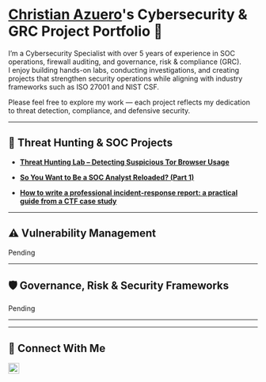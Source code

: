 # <a href="https://www.linkedin.com/in/christianazuero/">Christian Azuero</a>'s Cybersecurity & GRC Project Portfolio 🔐

I’m a Cybersecurity Specialist with over 5 years of experience in SOC operations, firewall auditing, and governance, risk & compliance (GRC).  
I enjoy building hands-on labs, conducting investigations, and creating projects that strengthen security operations while aligning with industry frameworks such as ISO 27001 and NIST CSF.  

Please feel free to explore my work — each project reflects my dedication to threat detection, compliance, and defensive security.

---
## 🚨 Threat Hunting & SOC Projects

- **[Threat Hunting Lab – Detecting Suspicious Tor Browser Usage](https://github.com/yourgithub/threat-hunting-tor)**  
- **[So You Want to Be a SOC Analyst Reloaded? (Part 1)](https://medium.com/@cristhianfazuero/so-you-want-to-be-a-soc-analyst-reloaded-part-1-18ca16feeec7)**

- **[How to write a professional incident-response report: a practical guide from a CTF case study](https://medium.com/@cristhianfazuero/how-to-write-a-professional-incident-response-report-a-practical-guide-from-a-ctf-case-study-7baae3e8bf5e)** 
---
## ⚠️ Vulnerability Management

Pending

---

## 🛡️ Governance, Risk & Security Frameworks

Pending  

---

<hr/>

## 🤳 Connect With Me

[<img align="left" alt="christianazuero | LinkedIn" width="22px" src="https://cdn.jsdelivr.net/npm/simple-icons@v3/icons/linkedin.svg" />][linkedin]

[linkedin]: https://linkedin.com/in/christianazuero

<!--
<img width="35" alt="image" src="https://github.com/user-attachments/assets/2f41c7cd-5ea8-4475-b451-a37161b6c3fb"> 
<img width="35" alt="image" src="https://github.com/user-attachments/assets/77649969-9910-4994-8b96-74a116cfb2a8">
-->

